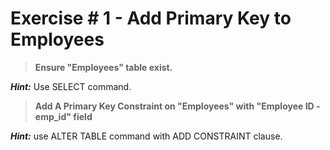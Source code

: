 # Exercise # 1 - Add Primary Key to Employees

> **Ensure "Employees" table exist.**

***Hint:*** Use SELECT command.

> **Add A Primary Key Constraint on "Employees" with "Employee ID - emp_id" field**
 
 ***Hint:*** use ALTER TABLE command with ADD CONSTRAINT clause.

